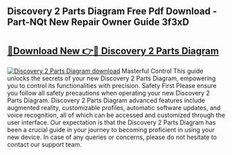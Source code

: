## Discovery 2 Parts Diagram Free Pdf Download - Part-NQt New Repair Owner Guide 3f3xD

# <h2><a href="http://dfikazq.blite.top/?on=Discovery+2+Parts+Diagram">🔗Download New 👉🔴 Discovery 2 Parts Diagram</a></h2>

[![Discovery 2 Parts Diagram download](https://i.imgur.com/lujVjoI.png)](http://dfikazq.blite.top/?on=Discovery+2+Parts+Diagram)
Masterful Control This guide unlocks the secrets of your new Discovery 2 Parts Diagram, empowering you to control its functionalities with precision. Safety First Please ensure you follow all safety precautions when operating your new Discovery 2 Parts Diagram. Discovery 2 Parts Diagram advanced features include augmented reality, customizable profiles, automatic software updates, and voice recognition, all of which can be accessed and customized through the user interface. Our expectation is that the Discovery 2 Parts Diagram has been a crucial guide in your journey to becoming proficient in using your new device. In case of any queries or concerns, please do not hesitate to contact our support team.
